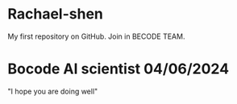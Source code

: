 # Rachael-shen
My first repository on GitHub. Join in BECODE TEAM.
# Bocode AI scientist 04/06/2024
"I hope you are doing well" 
